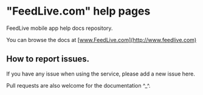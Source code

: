 # "FeedLive.com" help pages

FeedLive mobile app help docs repository.

You can browse the docs at [www.FeedLive.com](http://www.feedlive.com)

## How to report issues.

If you have any issue when using the service, please add a new issue here.

Pull requests are also welcome for the documentation ^_^.

